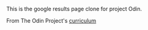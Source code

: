 This is the google results page clone for project Odin.

From The Odin Project's [curriculum](http://www.theodinproject.com/web-development-101/html-css)
